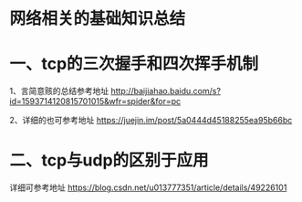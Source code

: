
网络相关的基础知识总结
========

# 一、tcp的三次握手和四次挥手机制
  1、言简意赅的总结参考地址
  <http://baijiahao.baidu.com/s?id=1593714120815701015&wfr=spider&for=pc>
  
  2、详细的也可参考地址
  <https://juejin.im/post/5a0444d45188255ea95b66bc>
# 二、tcp与udp的区别于应用
  详细可参考地址 <https://blog.csdn.net/u013777351/article/details/49226101>
